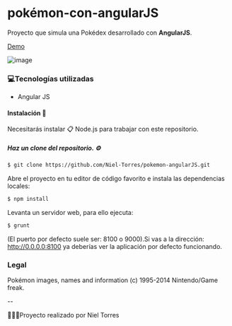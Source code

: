 # pokémon-con-angularJS

Proyecto que simula una Pokédex desarrollado con <strong>AngularJS</strong>.

<a href="https://nieltorres.com/proyectos/angularJS/pokedex/#/">Demo</a>

![image](https://user-images.githubusercontent.com/15156545/111390510-243a4a80-86b3-11eb-9660-10ec0cfdcf24.png)

### 💻Tecnologías utilizadas 
<ul>
  <li>Angular JS</li>
</ul> 

#### Instalación 🔧
Necesitarás instalar 📋 Node.js para trabajar con este repositorio.


##### Haz un clone del repositorio. ⚙️
```bash 
$ git clone https://github.com/Niel-Torres/pokemon-angularJS.git
```
Abre el proyecto en tu editor de código favorito e instala las dependencias locales:
```bash
$ npm install
```
Levanta un servidor web, para ello ejecuta:
```bash
$ grunt
```
(El puerto por defecto suele ser: 8100 o 9000).Si vas a la dirección: http://0.0.0.0:8100 ya deberías ver la aplicación por defecto funcionando.
  

### Legal
Pokémon images, names and information (c) 1995-2014 Nintendo/Game freak.

--

👨🏾‍💻<span>Proyecto realizado por Niel Torres<span>
